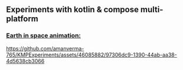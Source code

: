 ## Experiments with kotlin & compose multi-platform

### [Earth in space animation:](https://github.com/amanverma-765/KMPExperiments/tree/main/shared/src/commonMain/kotlin/ui/screens/earthinspace)
https://github.com/amanverma-765/KMPExperiments/assets/46085882/97306dc9-1390-44ab-aa38-4d5638cb3066


